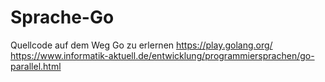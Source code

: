 # Sprache-Go
Quellcode auf dem Weg Go zu erlernen
https://play.golang.org/
https://www.informatik-aktuell.de/entwicklung/programmiersprachen/go-parallel.html
